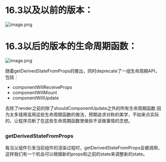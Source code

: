 # 16.3以及以前的版本：
![image.png](https://cdn.nlark.com/yuque/0/2022/png/2976158/1652534070396-2921b0bb-49b1-4dea-abdc-5626a422d112.png#clientId=uae76101d-ee30-4&crop=0&crop=0&crop=1&crop=1&from=paste&id=uc9902521&margin=%5Bobject%20Object%5D&name=image.png&originHeight=924&originWidth=2000&originalType=url&ratio=1&rotation=0&showTitle=false&size=575557&status=done&style=none&taskId=ufc4b3ddc-a3d5-40ff-be9f-7c9af92f35f&title=)
# 16.3以后的版本的生命周期函数：
![image.png](https://cdn.nlark.com/yuque/0/2022/png/2976158/1652533893912-77e47a4c-fe0d-410f-b750-195ba837ef78.png#clientId=u097364b8-c5fc-4&crop=0&crop=0&crop=1&crop=1&from=paste&height=578&id=ud0372a96&margin=%5Bobject%20Object%5D&name=image.png&originHeight=722&originWidth=1107&originalType=binary&ratio=1&rotation=0&showTitle=false&size=63699&status=done&style=none&taskId=u3d3cf7fb-c650-431f-a6b4-1013a1c7c6e&title=&width=885.6)

随着getDerivedStateFromProps的推出，同时deprecate了一组生命周期API，包括：

- componentWillReceiveProps
- componentWillMount
- componentWillUpdate

去除了render之前的除了shouldComponentUpdate之外的所有生命周期函数
因为太多错用滥用这些生命周期函数的做法，预期追求对称的美学，不如来点实际的，让程序员断了在这些生命周期函数里做些不该做事情的念想。
## 

### getDerivedStateFromProps
每当父组件引发当前组件的渲染过程时，getDerivedStateFromProps会被调用，这样我们有一个机会可以根据新的props和之前的state来调整新的state。
### 
